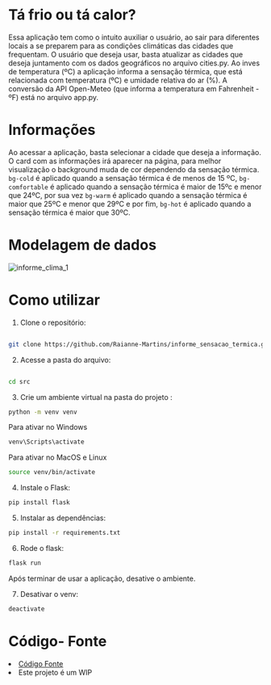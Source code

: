 # Tá frio ou tá calor?

Essa aplicação tem como o intuito auxiliar o usuário, ao sair para diferentes locais a se preparem para as condições climáticas das cidades que frequentam. 
O usuário que deseja usar, basta atualizar as cidades que deseja juntamento com os dados geográficos no arquivo cities.py.
Ao inves de temperatura (ºC) a aplicação informa a sensação térmica, que está relacionada com temperatura (ºC) e umidade relativa do ar (%). A conversão da API Open-Meteo (que informa a temperatura em Fahrenheit - ºF) está no arquivo app.py.

# Informações
Ao acessar a aplicação, basta selecionar a cidade que deseja a informação. O card com as informações irá aparecer na página, para melhor visualização o background muda de cor dependendo da sensação térmica. `bg-cold` é aplicado quando a sensação térmica é de menos de 15 ºC, `bg-comfortable`  é aplicado quando a sensação térmica é maior de 15ºc e menor que 24ºC, por sua vez `bg-warm` é aplicado quando a sensação térmica é maior que 25ºC e menor que 29ºC e por fim, `bg-hot` é aplicado quando a sensação térmica é maior que 30ºC.

# Modelagem de dados

![informe_clima_1](https://github.com/user-attachments/assets/2f0a5a2d-66d1-4df8-8e57-04ef7816f88b)

# Como utilizar

1. Clone o repositório:

```bash

git clone https://github.com/Raianne-Martins/informe_sensacao_termica.git
```

2. Acesse a pasta do arquivo:

```bash

cd src
```

3. Crie um ambiente virtual na pasta do projeto :

```bash
python -m venv venv
```

 Para ativar no Windows <br>
```bash
venv\Scripts\activate
```

Para ativar no MacOS e Linux <br>
```bash
source venv/bin/activate
```

4. Instale o Flask:
```bash
pip install flask
```

5. Instalar as dependências:
```bash
pip install -r requirements.txt
```

6. Rode o flask:
```bash
flask run
```

Após terminar de usar a aplicação, desative o ambiente. <br>

7. Desativar o venv:
   
```bash
deactivate
```
# Código- Fonte

<li><a href="README.md"> Código Fonte</a></li>

<li>Este projeto é um WIP </li>
